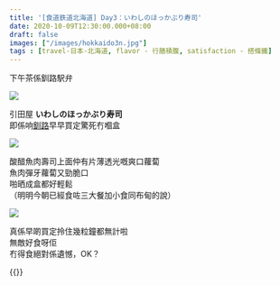 ```yaml
---
title: '[食道鉄道北海道] Day3：いわしのほっかぶり寿司'
date: 2020-10-09T12:30:00.000+08:00
draft: false
images: ["/images/hokkaido3n.jpg"]
tags : [travel-日本-北海道, flavor - 行膳積腹, satisfaction - 搭條鐵]
---
```


下午茶係釧路駅弁 

![](/images/hokkaido3n1.jpg)

引田屋 **いわしのほっかぶり寿司**  
即係响[釧路](https://hidie.net/hokkaido3c/)早早買定驚死冇嗰盒

![](/images/hokkaido3n2.jpg)

酸醋魚肉壽司上面仲有片薄透光嘅爽口蘿蔔  
魚肉彈牙蘿蔔又勁脆口  
啪晒成盒都好輕鬆  
（明明今朝已經食咗三大餐加小食同布甸的說）  

![](/images/hokkaido3n.jpg)

真係早啲買定拎住幾粒鐘都無計啦  
無敵好食呀佢  
冇得食絕對係遺憾，OK？   
  
  
{{<hokkaido>}}
